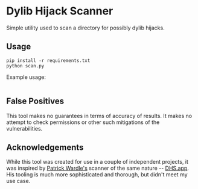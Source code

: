 # Dylib Hijack Scanner

Simple utility used to scan a directory for possibly dylib hijacks.

## Usage

```
pip install -r requirements.txt
python scan.py

```

Example usage:
```

```

## False Positives

This tool makes no guarantees in terms of accuracy of results. It makes no attempt to check permissions or other such mitigations of the vulnerabilities.


## Acknowledgements

While this tool was created for use in a couple of independent projects, it was inspired by [Patrick Wardle's](https://objective-see.com/blog.html) scanner of the same nature -- [DHS.app](https://objective-see.com/products/dhs.html). His tooling is much more sophisticated and thorough, but didn't meet my use case. 
